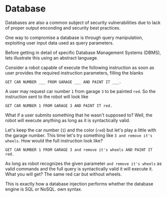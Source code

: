 Database
========

Databases are also a common subject of security vulnerabilities due to lack of
proper output enconding and security best practices.

One way to compromise a database is through query manipulation, exploiting user
input data used as query parameters.

Before getting in detail of specific Database Management Systems (DBMS), lets
illustrate this using an abstract language.

Consider a robot capable of execute the following instruction as soon as user
provides the required instruction parameters, filling the blanks

```
GET CAR NUMBER ___ FROM GARAGE ___ AND PAINT IT ___.
```

A user may request car number `1` from garage `3` to be painted `red`. So the
instruction sent to the robot will look like

```
GET CAR NUMBER 1 FROM GARAGE 3 AND PAINT IT red.
```

What if a user submits something that he wasn't supposed to? Well, the robot
will execute anything as long as it is syntactically valid.

Let's keep the car number (`1`) and the color (`red`) but let's play a little
with the garage number. This time let's try something like `3 and remove it's
wheels`. How would the full instruction look like?

```
GET CAR NUMBER 1 FROM GARAGE 3 and remove it's wheels AND PAINT IT red.
```

As long as robot recognizes the given parameter `and remove it's wheels` as
valid commands and the full query is syntactically valid it will execute it.
What you will get? The same red car but without wheels.

This is exactly how a database injection performs whether the database engine
is SQL or NoSQL.
own syntax.